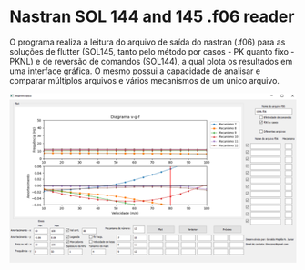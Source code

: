 # Nastran SOL 144 and 145 .f06 reader

O programa realiza a leitura do arquivo de saída do nastran (.f06) para as soluções de flutter (SOL145, tanto pelo método por casos - PK quanto fixo - PKNL) e de reversão de comandos (SOL144), a qual plota os resultados em uma interface gráfica.
O mesmo possui a capacidade de analisar e comparar múltiplos arquivos e vários mecanismos de um único arquivo.

![Screenshot](g.PNG)


